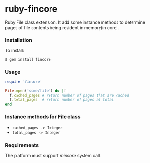 # ruby-fincore 
Ruby File class extension. It add some instance methods to determine pages of file contents being resident in memory(in core).

### Installation

To install:

```sh
$ gem install fincore
```

### Usage

```ruby
require 'fincore'

File.open('some/file') do |f|
  f.cached_pages # return number of pages that are cached
  f.total_pages  # return number of pages at total
end
```

### Instance methods for File class
* `cached_pages -> Integer`
* `total_pages -> Integer`

### Requirements
The platform must support *mincore* system call.

